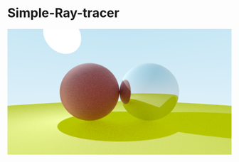 # Simple-Ray-tracer
![](https://github.com/dhavalraj007/Simple-Ray-tracer/blob/master/Simple-Ray-tracer/image.png)
